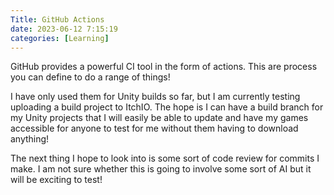 ```yaml
---
Title: GitHub Actions
date: 2023-06-12 7:15:19
categories: [Learning]
---
```

GitHub provides a powerful CI tool in the form of actions. This are process you can define to do a range of things!

I have only used them for Unity builds so far, but I am currently testing uploading a build project to ItchIO. The hope is I can have a build branch for my Unity projects that I will easily be able to update and have my games accessible for anyone to test for me without them having to download anything!

The next thing I hope to look into is some sort of code review for commits I make. I am not sure whether this is going to involve some sort of AI but it will be exciting to test!